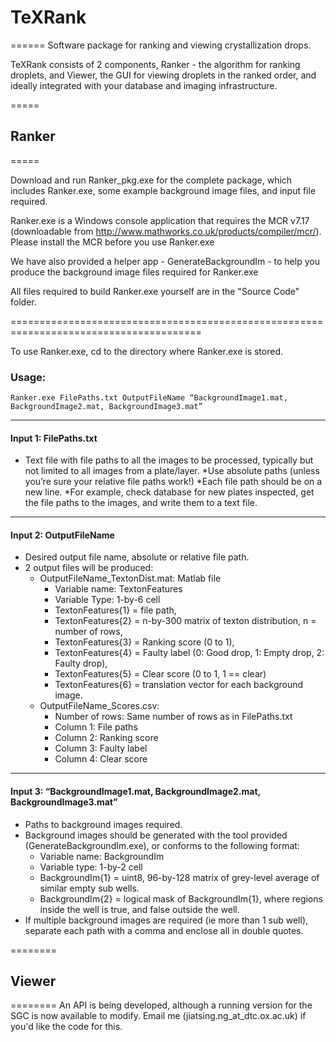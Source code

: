 # TeXRank
======
Software package for ranking and viewing crystallization drops. 

TeXRank consists of 2 components, Ranker - the algorithm for ranking droplets, and Viewer, the GUI for viewing droplets in the ranked order, and ideally integrated with your database and imaging infrastructure. 


=====

## Ranker

=====

Download and run Ranker_pkg.exe for the complete package, which includes Ranker.exe, some example background image files, and input file required. 

Ranker.exe is a Windows console application that requires the MCR v7.17 (downloadable from http://www.mathworks.co.uk/products/compiler/mcr/). Please install the MCR before you use Ranker.exe

We have also provided a helper app - GenerateBackgroundIm - to help you produce the background image files required for Ranker.exe

All files required to build Ranker.exe yourself are in the "Source Code" folder.

=======================================================================================

To use Ranker.exe, cd to the directory where Ranker.exe is stored. 

### Usage: 

    Ranker.exe FilePaths.txt OutputFileName “BackgroundImage1.mat, BackgroundImage2.mat, BackgroundImage3.mat”

-----

#### Input 1: FilePaths.txt
* Text file with file paths to all the images to be processed, typically but not limited to all images from a plate/layer.
  *Use absolute paths (unless you’re sure your relative file paths work!)
  *Each file path should be on a new line.
  *For example, check database for new plates inspected, get the file paths to the images, and write them to a text file.
  
-----
  
#### Input 2: OutputFileName 
* Desired output file name, absolute or relative file path.
* 2 output files will be produced:
  * OutputFileName_TextonDist.mat: Matlab file
    * Variable name: TextonFeatures
    * Variable Type: 1-by-6 cell
    * TextonFeatures{1} = file path, 
    * TextonFeatures{2}  = n-by-300 matrix of texton distribution, n = number of rows, 
    * TextonFeatures{3}  = Ranking score (0 to 1),
    * TextonFeatures{4}  = Faulty label (0: Good drop, 1: Empty drop, 2: Faulty drop), 
    * TextonFeatures{5}  = Clear score (0 to 1, 1 == clear)
    * TextonFeatures{6}  = translation vector for each background image.
  * OutputFileName_Scores.csv: 
    * Number of rows: Same number of rows as in FilePaths.txt
    * Column 1: File paths
    * Column 2: Ranking score
    * Column 3: Faulty label
    * Column 4: Clear score
			
------

#### Input 3: “BackgroundImage1.mat, BackgroundImage2.mat, BackgroundImage3.mat”
  * Paths to background images required. 
  * Background images should be generated with the tool provided (GenerateBackgroundIm.exe), or conforms to the following format:
    * Variable name: BackgroundIm
    * Variable type: 1-by-2 cell
    * BackgroundIm{1} = uint8, 96-by-128 matrix of grey-level average of similar empty sub wells. 
    * BackgroundIm{2} = logical mask of BackgroundIm{1}, where regions inside the well is true, and false outside the well. 
  * If multiple background images are required (ie more than 1 sub well), separate each path with a comma and enclose all in double quotes. 


========

## Viewer

========
An API is being developed, although a running version for the SGC is now available to modify. Email me (jiatsing.ng_at_dtc.ox.ac.uk) if you'd like the code for this. 

